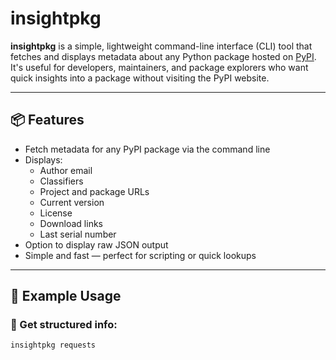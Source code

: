 # insightpkg

**insightpkg** is a simple, lightweight command-line interface (CLI) tool that fetches and displays metadata about any Python package hosted on [PyPI](https://pypi.org/). It's useful for developers, maintainers, and package explorers who want quick insights into a package without visiting the PyPI website.

---

## 📦 Features

- Fetch metadata for any PyPI package via the command line
- Displays:
  - Author email
  - Classifiers
  - Project and package URLs
  - Current version
  - License
  - Download links
  - Last serial number
- Option to display raw JSON output
- Simple and fast — perfect for scripting or quick lookups

---

## 🧪 Example Usage

### 📄 Get structured info:

```bash
insightpkg requests
